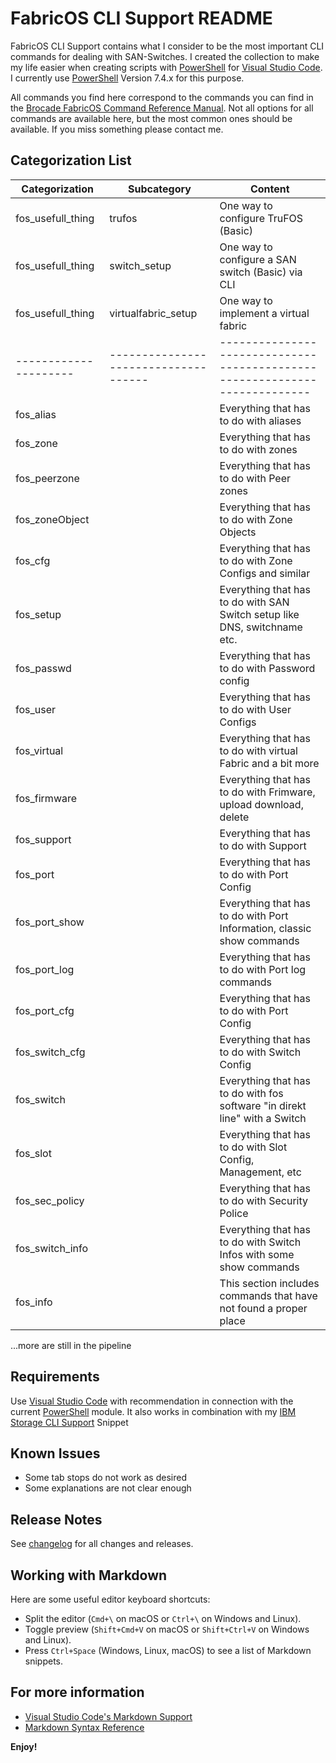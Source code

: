 # FabricOS CLI Support README

FabricOS CLI Support contains what I consider to be the most important CLI commands for dealing with SAN-Switches. 
I created the collection to make my life easier when creating scripts with [PowerShell][] for [Visual Studio Code][].
I currently use [PowerShell][] Version 7.4.x for this purpose.

All commands you find here correspond to the commands you can find in the [Brocade FabricOS Command Reference Manual][]. 
Not all options for all commands are available here, but the most common ones should be available.
If you miss something please contact me.

## Categorization List
| Categorization            | Subcategory                          | Content                                                                    |
| ------------------------- | ------------------------------------ | -------------------------------------------------------------------------- |
| fos_usefull_thing         | trufos                               | One way to configure TruFOS (Basic)                                        |
| fos_usefull_thing         | switch_setup                         | One way to configure a SAN switch (Basic) via CLI                          |
| fos_usefull_thing         | virtualfabric_setup                  | One way to implement a virtual fabric                                      |
| ---------------------     | ------------------------------------ | -------------------------------------------------------------------------- |
| fos_alias                 |                                      | Everything that has to do with aliases                                     |
| fos_zone                  |                                      | Everything that has to do with zones                                       |
| fos_peerzone              |                                      | Everything that has to do with Peer zones                                  |
| fos_zoneObject            |                                      | Everything that has to do with Zone Objects                                |
| fos_cfg                   |                                      | Everything that has to do with Zone Configs and similar                    |
| fos_setup                 |                                      | Everything that has to do with SAN Switch setup like DNS, switchname etc.  |
| fos_passwd                |                                      | Everything that has to do with Password config                             |
| fos_user                  |                                      | Everything that has to do with User Configs                                |
| fos_virtual               |                                      | Everything that has to do with virtual Fabric and a bit more               |
| fos_firmware              |                                      | Everything that has to do with Frimware, upload download, delete           |
| fos_support               |                                      | Everything that has to do with Support                                     |
| fos_port                  |                                      | Everything that has to do with Port Config                                 |
| fos_port_show             |                                      | Everything that has to do with Port Information, classic show commands     |
| fos_port_log              |                                      | Everything that has to do with Port log commands                           |
| fos_port_cfg              |                                      | Everything that has to do with Port Config                                 |
| fos_switch_cfg            |                                      | Everything that has to do with Switch Config                               |
| fos_switch                |                                      | Everything that has to do with fos software "in direkt line" with a Switch |
| fos_slot                  |                                      | Everything that has to do with Slot Config, Management, etc                |
| fos_sec_policy            |                                      | Everything that has to do with Security Police                             |
| fos_switch_info           |                                      | Everything that has to do with Switch Infos with some show commands        |
| fos_info                  |                                      | This section includes commands that have not found a proper place          |
...more are still in the pipeline

## Requirements

Use [Visual Studio Code][] with recommendation in connection with the current [PowerShell][] module.
It also works in combination with my [IBM Storage CLI Support][] Snippet

[PowerShell]: https://github.com/PowerShell/PowerShell
[Visual Studio Code]: https://github.com/Microsoft/vscode
[Brocade FabricOS Command Reference Manual]: https://techdocs.broadcom.com/us/en/fibre-channel-networking/fabric-os/fabric-os-commands/9-2-x.html
[IBM Storage CLI Support]: https://marketplace.visualstudio.com/items?itemName=ToolDoc.ibm-storage-cli-support

## Known Issues

* Some tab stops do not work as desired
* Some explanations are not clear enough

## Release Notes

See [changelog](CHANGELOG.md) for all changes and releases.

## Working with Markdown

Here are some useful editor keyboard shortcuts:

* Split the editor (`Cmd+\` on macOS or `Ctrl+\` on Windows and Linux).
* Toggle preview (`Shift+Cmd+V` on macOS or `Shift+Ctrl+V` on Windows and Linux).
* Press `Ctrl+Space` (Windows, Linux, macOS) to see a list of Markdown snippets.

## For more information

* [Visual Studio Code's Markdown Support](http://code.visualstudio.com/docs/languages/markdown)
* [Markdown Syntax Reference](https://help.github.com/articles/markdown-basics/)

**Enjoy!**